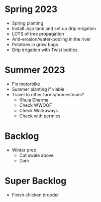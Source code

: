 # Spring 2023
- Spring planting
- Install Jojo tank and set up drip irrigation
- LOTS of tree propagation
- Anti-erosion/water-pooling in the river
- Potatoes in grow bags
- Drip irrigation with Twist bottles

# Summer 2023
- Fix motorbike
- Summer planting if viable
- Travel to other farms/homesteads?
    - Khula Dharma
    - Check WWOOF
    - Check Workaways
    - Check with permies

# Backlog
- Winter prep
    - Cut swale above 
    - Dam

# Super Backlog
- Finish chicken brooder


